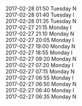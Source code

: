 2017-02-28 01:50 Tuesday  N  
2017-02-28 01:40 Tuesday  I  
2017-02-28 01:35 Tuesday  N  
2017-02-27 21:15 Monday  I  
2017-02-27 21:10 Monday  N  
2017-02-27 20:05 Monday  I  
2017-02-27 19:00 Monday  N  
2017-02-27 18:55 Monday  I  
2017-02-27 09:20 Monday  N  
2017-02-27 07:20 Monday  I  
2017-02-27 07:15 Monday  N  
2017-02-27 06:55 Monday  I  
2017-02-27 06:50 Monday  N  
2017-02-27 06:40 Monday  I  
2017-02-27 06:35 Monday  N  
